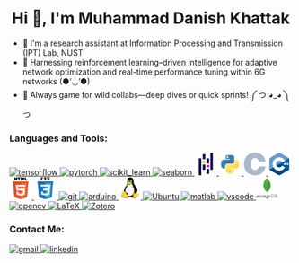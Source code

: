 <h1 align="center">Hi 👋, I'm Muhammad Danish Khattak</h1>

- 📖 I'm a research assistant at Information Processing and Transmission (IPT) Lab, NUST
- 🧠 Harnessing reinforcement learning–driven intelligence for adaptive network optimization and real-time performance tuning within 6G networks (●’◡’●)  
- 🤝 Always game for wild collabs—deep dives or quick sprints! ༼ つ ◕_◕ ༽つ  

<h3 align="left">Languages and Tools:</h3>
<p align="left">
  <!-- AI/ML -->
  <a href="https://www.tensorflow.org" target="_blank" rel="noreferrer">
    <img src="https://www.vectorlogo.zone/logos/tensorflow/tensorflow-icon.svg" alt="tensorflow" width="40" height="40"/>
  </a>
  <a href="https://pytorch.org/" target="_blank" rel="noreferrer">
    <img src="https://www.vectorlogo.zone/logos/pytorch/pytorch-icon.svg" alt="pytorch" width="40" height="40"/>
  </a>
  <a href="https://scikit-learn.org/" target="_blank" rel="noreferrer">
    <img src="https://upload.wikimedia.org/wikipedia/commons/0/05/Scikit_learn_logo_small.svg" alt="scikit_learn" width="40" height="40"/>
  </a>
  <a href="https://seaborn.pydata.org/" target="_blank" rel="noreferrer">
    <img src="https://seaborn.pydata.org/_images/logo-mark-lightbg.svg" alt="seaborn" width="40" height="40"/>
  </a>
  <a href="https://pandas.pydata.org/" target="_blank" rel="noreferrer">
    <img src="https://raw.githubusercontent.com/devicons/devicon/master/icons/pandas/pandas-original.svg" alt="pandas" width="40" height="40"/>
  </a>

  <!-- Programming Languages -->
  <a href="https://www.python.org" target="_blank" rel="noreferrer">
    <img src="https://raw.githubusercontent.com/devicons/devicon/master/icons/python/python-original.svg" alt="python" width="40" height="40"/>
  </a>
  <a href="https://www.cprogramming.com/" target="_blank" rel="noreferrer">
    <img src="https://raw.githubusercontent.com/devicons/devicon/master/icons/c/c-original.svg" alt="c" width="40" height="40"/>
  </a>
  <a href="https://www.w3schools.com/cpp/" target="_blank" rel="noreferrer">
    <img src="https://raw.githubusercontent.com/devicons/devicon/master/icons/cplusplus/cplusplus-original.svg" alt="cplusplus" width="40" height="40"/>
  </a>
  <a href="https://www.w3.org/html/" target="_blank" rel="noreferrer">
    <img src="https://raw.githubusercontent.com/devicons/devicon/master/icons/html5/html5-original-wordmark.svg" alt="html5" width="40" height="40"/>
  </a>
  <a href="https://www.w3schools.com/css/" target="_blank" rel="noreferrer">
    <img src="https://raw.githubusercontent.com/devicons/devicon/master/icons/css3/css3-original-wordmark.svg" alt="css3" width="40" height="40"/>
  </a>

  <!-- Tools & Platforms -->
  <a href="https://git-scm.com/" target="_blank" rel="noreferrer">
    <img src="https://www.vectorlogo.zone/logos/git-scm/git-scm-icon.svg" alt="git" width="40" height="40"/>
  </a>
  <a href="https://www.arduino.cc/" target="_blank" rel="noreferrer">
    <img src="https://cdn.worldvectorlogo.com/logos/arduino-1.svg" alt="arduino" width="40" height="40"/>
  </a>
  <a href="https://www.linux.org/" target="_blank" rel="noreferrer">
    <img src="https://raw.githubusercontent.com/devicons/devicon/master/icons/linux/linux-original.svg" alt="linux" width="40" height="40"/>
  </a>
  <a href="https://ubuntu.com/" target="_blank" rel="noreferrer">
  <img
    src="https://cdn.jsdelivr.net/gh/devicons/devicon/icons/ubuntu/ubuntu-original.svg"
    alt="Ubuntu"
    width="40"
    height="40"
  />
  </a>
  <a href="https://www.mathworks.com/" target="_blank" rel="noreferrer">
    <img src="https://upload.wikimedia.org/wikipedia/commons/2/21/Matlab_Logo.png" alt="matlab" width="40" height="40"/>
  </a>
<a href="https://code.visualstudio.com/" target="_blank" rel="noreferrer">
  <img src="https://cdn.jsdelivr.net/gh/devicons/devicon/icons/vscode/vscode-original.svg" alt="vscode" width="40" height="40"/>
</a>

  <!-- Design & DB -->
  <a href="https://www.mongodb.com/" target="_blank" rel="noreferrer">
    <img src="https://raw.githubusercontent.com/devicons/devicon/master/icons/mongodb/mongodb-original-wordmark.svg" alt="mongodb" width="40" height="40"/>
  </a>

  <!-- Other (Computer Vision) -->
  <a href="https://opencv.org/" target="_blank" rel="noreferrer">
    <img src="https://www.vectorlogo.zone/logos/opencv/opencv-icon.svg" alt="opencv" width="40" height="40"/>
  </a>
  <a href="https://www.latex-project.org/" target="_blank" rel="noreferrer">
  <img src="https://cdn-icons-png.flaticon.com/512/5968/5968509.png" alt="LaTeX" width="40" height="40"/>
  </a>
  
  <a href="https://www.zotero.org/" target="_blank" rel="noreferrer">
  <img src="https://cdn-icons-png.flaticon.com/512/5968/5968746.png" alt="Zotero" width="40" height="40"/>
  </a>

  </a>
</div>


</p>

<h3 align="left">Contact Me:</h3>
<p align="left">
  <a href="mailto:mkhattak.bee22seecs@seecs.edu.pk" target="_blank">
    <img src="https://img.icons8.com/color/48/000000/gmail--v1.png" alt="gmail" width="40" height="40"/>
  </a>
  <a href="https://www.linkedin.com/in/danish-khattak-1a9b00274" target="_blank" rel="noreferrer">
    <img src="https://img.icons8.com/color/48/000000/linkedin.png" alt="linkedin" width="40" height="40"/>
  </a>
</p>
